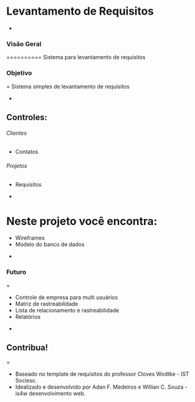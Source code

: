 # Levantamento de Requisitos

-

### Visão Geral
==========
Sistema para levantamento de requisitos

### Objetivo
=
Sistema simples de levantamento de requisitos

-

## Controles:

###### Clientes
* Contatos

###### Projetos
* Requisitos

-

Neste projeto você encontra:
=

* Wireframes
* Modelo do banco de dados

-
### Futuro
=

* Controle de empresa para multi usuários
* Matriz de rastreabilidade
* Lista de relacionamento e rastreabilidade
* Relatórios

-

## Contribua!
=

+ Baseado no template de requisitos do professor Cloves Wodtke - IST Sociesc.
+ Idealizado e desenvolvido por Adan F. Medeiros e Willian C. Souza - is4w desenvolvimento web.
